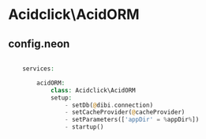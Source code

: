 # Acidclick\AcidORM

## config.neon
```php

	services:		

		acidORM:
			class: Acidclick\AcidORM
			setup:
				- setDb(@dibi.connection)
				- setCacheProvider(@cacheProvider)
				- setParameters(['appDir' = %appDir%])
				- startup()	
```